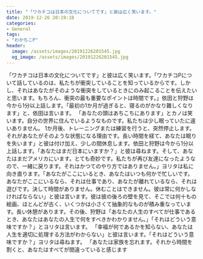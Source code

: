 ```yaml
---
title: "「ワカチコは日本の文化についてです」と彼は広く笑います。"
date: 2019-12-26 20:19:18
categories:
- General
tags:
- "わかちこP"
header:
  image: /assets/images/20191226201545.jpg
  og_image: /assets/images/20191226201545.jpg
---
```


「ワカチコは日本の文化についてです」と彼は広く笑います。「ワカチコPについて話しているのは、私たちが衝突していることを知っているからです。しかし、それはあなたがそのような衝突をしているときにのみ起こることを伝えたいと思います。もちろん、衝突の最も重要なポイントは時間です。」依田と狩野は今から1分以上話します。「最初の1か月が過ぎると、寝るのがかなり難しくなります」と、依田は言います。 「あなたの頭はあちこちにあります」とカノは笑います。自分の世界に住んでいるようなものです。私たちは少し眠っていたに違いありません。 1か月後、トレーニングまたは練習を行うと、突然停止します。それがあなたがそのような状態になる理由です。長い時間を経て、あなたは眠りを失います」と彼は付け加え、少しの間休息します。依田と狩野は今から1分以上話します。「あなたはまだ日本にいますか？」と彼は尋ねます。そして、あなたはまだアメリカにいます。とても奇妙です。私たちが再び友達になったようなので、一緒に戻ります。それはかつてのやり方ではありません。」ヨリタは私に向き直ります。「あなたがここにいるとき、あなたはいつも何かで忙しいです。あなたがここにいるなら、それは仕事であり、あなたが離れているなら、それは遊びです。決して時間がありません。休むことはできません。彼は常に何かしなければならない」と彼は言います。彼は彼の後ろの壁を見て、そこでは何十もの絵画、ほとんどが古く、いくつかは小さくて抽象的なものが積み重なっています。長い休憩があります。その後、狩野は「あなたの人生のすべてが仕事であるとき、あなたはあなたの人生で何をすべきかわかりません。」「それはどういう意味ですか？」とヨリタは言います。 「幸福が何であるかを知らない、あなたは人生を適切に処理する方法がわからない」と彼は言います。「それはどういう意味ですか？」ヨリタは尋ねます。 「あなたは家族を忘れます。それから時間を割くと、あなたはすべてが間違っていると感じます
